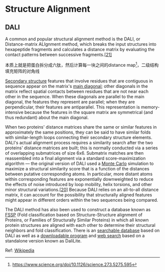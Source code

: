 # Structure Alignment



## DALI

A common and popular structural alignment method is the DALI, or Distance-matrix ALIgnment method, which breaks the input structures into hexapeptide fragments and calculates a distance matrix by evaluating the contact patterns between successive fragments.[[21\]](https://en.wikipedia.org/wiki/Structural_alignment#cite_note-holm-21) 

本质上就是把蛋白拆分成六肽，然后计算每一块之间的distance map[^MappingProteinUniverse]，二级结构填充矩阵的对角线

[Secondary structure](https://en.wikipedia.org/wiki/Secondary_structure) features that involve residues that are contiguous in sequence appear on the matrix's [main diagonal](https://en.wikipedia.org/wiki/Main_diagonal); other diagonals in the matrix reflect spatial contacts between residues that are not near each other in the sequence. When these diagonals are parallel to the main diagonal, the features they represent are parallel; when they are perpendicular, their features are antiparallel. This representation is memory-intensive because the features in the square matrix are symmetrical (and thus redundant) about the main diagonal.

When two proteins' distance matrices share the same or similar features in approximately the same positions, they can be said to have similar folds with similar-length loops connecting their secondary structure elements. DALI's actual alignment process requires a similarity search after the two proteins' distance matrices are built; this is normally conducted via a series of overlapping submatrices of size 6x6. Submatrix matches are then reassembled into a final alignment via a standard score-maximization algorithm — the original version of DALI used a [Monte Carlo](https://en.wikipedia.org/wiki/Monte_Carlo_method) simulation to maximize a structural similarity score that is a function of the distances between putative corresponding atoms. In particular, more distant atoms within corresponding features are exponentially downweighted to reduce the effects of noise introduced by loop mobility, helix torsions, and other minor structural variations.[[20\]](https://en.wikipedia.org/wiki/Structural_alignment#cite_note-Mount-20) Because DALI relies on an all-to-all distance matrix, it can account for the possibility that structurally aligned features might appear in different orders within the two sequences being compared.

The DALI method has also been used to construct a database known as [FSSP](https://en.wikipedia.org/wiki/Families_of_structurally_similar_proteins) (Fold classification based on Structure-Structure alignment of Proteins, or Families of Structurally Similar Proteins) in which all known protein structures are aligned with each other to determine their structural neighbors and fold classification. There is an [searchable database](http://ekhidna.biocenter.helsinki.fi/dali) based on DALI as well as a [downloadable program](http://ekhidna.biocenter.helsinki.fi/dali/README.v5.html) and [web search](http://ekhidna.biocenter.helsinki.fi/dali) based on a standalone version known as DaliLite.

Ref: [Wikipedia](https://en.wikipedia.org/wiki/Structural_alignment)





[^MappingProteinUniverse]: https://www.science.org/doi/10.1126/science.273.5275.595